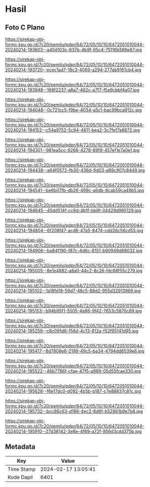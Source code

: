 # Hasil

## Foto C Plano

https://sirekap-obj-formc.kpu.go.id/7c20/pemilu/pdpr/64/72/05/10/10/6472051010044-20240214-193603--a40d103c-637b-4b9f-95c4-75116b586e87.jpg

https://sirekap-obj-formc.kpu.go.id/7c20/pemilu/pdpr/64/72/05/10/10/6472051010044-20240214-193720--ecec1ad7-18c3-4069-a294-277ab9161cb4.jpg

https://sirekap-obj-formc.kpu.go.id/7c20/pemilu/pdpr/64/72/05/10/10/6472051010044-20240214-193948--168f2237-a8a7-462c-a7f7-f5e9cbbf4a07.jpg

https://sirekap-obj-formc.kpu.go.id/7c20/pemilu/pdpr/64/72/05/10/10/6472051010044-20240214-194048--0c721cc5-f9be-4034-a5c1-bac99bca912c.jpg

https://sirekap-obj-formc.kpu.go.id/7c20/pemilu/pdpr/64/72/05/10/10/6472051010044-20240214-194152--c54a9752-5c94-4811-bea2-3c7fef7a8872.jpg

https://sirekap-obj-formc.kpu.go.id/7c20/pemilu/pdpr/64/72/05/10/10/6472051010044-20240214-194301--981ea5cc-9266-4278-89f9-457ef1e7a0e1.jpg

https://sirekap-obj-formc.kpu.go.id/7c20/pemilu/pdpr/64/72/05/10/10/6472051010044-20240214-194438--a64f0572-fb30-436d-9d03-a89c907c8449.jpg

https://sirekap-obj-formc.kpu.go.id/7c20/pemilu/pdpr/64/72/05/10/10/6472051010044-20240214-194541--be6b07fb-db26-499c-a6db-8cab59ca49b5.jpg

https://sirekap-obj-formc.kpu.go.id/7c20/pemilu/pdpr/64/72/05/10/10/6472051010044-20240214-194645--45dd514f-cc9d-4b1f-bb9f-04429d995129.jpg

https://sirekap-obj-formc.kpu.go.id/7c20/pemilu/pdpr/64/72/05/10/10/6472051010044-20240214-194804--6f208f47-acd6-47a5-8474-cdd26c56cd55.jpg

https://sirekap-obj-formc.kpu.go.id/7c20/pemilu/pdpr/64/72/05/10/10/6472051010044-20240214-194906--ba84f190-f87c-4d6c-8151-b90949d98032.jpg

https://sirekap-obj-formc.kpu.go.id/7c20/pemilu/pdpr/64/72/05/10/10/6472051010044-20240214-195005--8e1e4882-a8a0-44c2-8c26-fdc68f55c279.jpg

https://sirekap-obj-formc.kpu.go.id/7c20/pemilu/pdpr/64/72/05/10/10/6472051010044-20240214-195102--1a18fd18-59d7-48c5-88d2-955d32913969.jpg

https://sirekap-obj-formc.kpu.go.id/7c20/pemilu/pdpr/64/72/05/10/10/6472051010044-20240214-195153--b94b95f1-5505-4e86-9f42-7653c5870c89.jpg

https://sirekap-obj-formc.kpu.go.id/7c20/pemilu/pdpr/64/72/05/10/10/6472051010044-20240214-195259--c8c091d6-f56d-4c13-812a-f52f95141d95.jpg

https://sirekap-obj-formc.kpu.go.id/7c20/pemilu/pdpr/64/72/05/10/10/6472051010044-20240214-195417--8d7808e6-2199-49c5-ba34-4794dd8539e6.jpg

https://sirekap-obj-formc.kpu.go.id/7c20/pemilu/pdpr/64/72/05/10/10/6472051010044-20240214-195522--48b7786f-cfae-47f5-a989-05d55fcae330.jpg

https://sirekap-obj-formc.kpu.go.id/7c20/pemilu/pdpr/64/72/05/10/10/6472051010044-20240214-195628--f6e17dc0-d092-4b5b-b187-c7e88837c81c.jpg

https://sirekap-obj-formc.kpu.go.id/7c20/pemilu/pdpr/64/72/05/10/10/6472051010044-20240214-195732--bcc86c63-d188-4ec2-8d6f-b52861b9e7b8.jpg

https://sirekap-obj-formc.kpu.go.id/7c20/pemilu/pdpr/64/72/05/10/10/6472051010044-20240214-195910--27d36142-3e8e-4f69-a72f-956d3cdd375b.jpg


## Metadata

| Key        | Value               |
| ---------- | ------------------- |
| Time Stamp | 2024-02-17 13:05:41 |
| Kode Dapil | 6401                |



